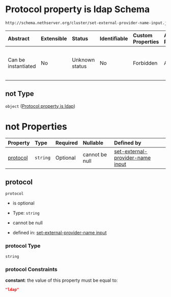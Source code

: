 # Protocol property is ldap Schema

```txt
http://schema.nethserver.org/cluster/set-external-provider-name-input.json#/anyOf/0/not
```



| Abstract            | Extensible | Status         | Identifiable | Custom Properties | Additional Properties | Access Restrictions | Defined In                                                                                                      |
| :------------------ | :--------- | :------------- | :----------- | :---------------- | :-------------------- | :------------------ | :-------------------------------------------------------------------------------------------------------------- |
| Can be instantiated | No         | Unknown status | No           | Forbidden         | Allowed               | none                | [set-external-provider-name-input.json\*](cluster/set-external-provider-name-input.json "open original schema") |

## not Type

`object` ([Protocol property is ldap](set-external-provider-name-input-anyof-0-protocol-property-is-ldap.md))

# not Properties

| Property              | Type     | Required | Nullable       | Defined by                                                                                                                                                                                                                                  |
| :-------------------- | :------- | :------- | :------------- | :------------------------------------------------------------------------------------------------------------------------------------------------------------------------------------------------------------------------------------------ |
| [protocol](#protocol) | `string` | Optional | cannot be null | [set-external-provider-name input](set-external-provider-name-input-anyof-0-protocol-property-is-ldap-properties-protocol.md "http://schema.nethserver.org/cluster/set-external-provider-name-input.json#/anyOf/0/not/properties/protocol") |

## protocol



`protocol`

* is optional

* Type: `string`

* cannot be null

* defined in: [set-external-provider-name input](set-external-provider-name-input-anyof-0-protocol-property-is-ldap-properties-protocol.md "http://schema.nethserver.org/cluster/set-external-provider-name-input.json#/anyOf/0/not/properties/protocol")

### protocol Type

`string`

### protocol Constraints

**constant**: the value of this property must be equal to:

```json
"ldap"
```
